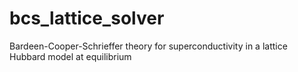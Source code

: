# bcs_lattice_solver
Bardeen-Cooper-Schrieffer theory for superconductivity in a  lattice Hubbard model at equilibrium
